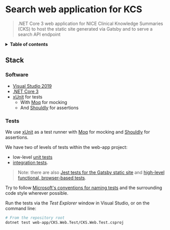 # Search web application for KCS

> .NET Core 3 web application for NICE Clinical Knowledge Summaries (CKS) to host the static site generated via Gatsby and to serve a search API endpoint

<details>
<summary><strong>Table of contents</strong></summary>
<!-- START doctoc -->
- [Search web application for KCS](#search-web-application-for-kcs)
	- [Stack](#stack)
		- [Software](#software)
		- [Tests](#tests)
<!-- END doctoc -->
</details>

## Stack

### Software

- [Visual Studio 2019](https://visualstudio.microsoft.com/vs/)
- [.NET Core 3](https://dotnet.microsoft.com/)
- [xUnit](https://xunit.net/) for tests
  - With [Moq](https://github.com/moq/moq4) for mocking
  - And [Shouldly](https://github.com/shouldly/shouldly) for assertions

### Tests

We use [xUnit](https://xunit.net/) as a test runner with [Moq](https://github.com/moq/moq4) for mocking and [Shouldly](https://github.com/shouldly/shouldly) for assertions.

We have two of levels of tests within the web-app project:

- low-level [unit tests](https://docs.microsoft.com/en-us/dotnet/core/testing/)
- [integration tests](https://docs.microsoft.com/en-us/aspnet/core/test/integration-tests?view=aspnetcore-3.1).

> Note: there are also [Jest tests for the Gatsby static site](../gatsby#readme) and [high-level functional, browser-based tests](../functional-tests#readme).

Try to follow [Microsoft's conventions for naming tests](https://github.com/dotnet/aspnetcore/wiki/Engineering-guidelines#unit-tests-and-functional-tests) and the surrounding code style wherever possible.

Run the tests via the _Test Explorer_ window in Visual Studio, or on the command line:

```sh
# From the repository root
dotnet test web-app/CKS.Web.Test/CKS.Web.Test.csproj
```
